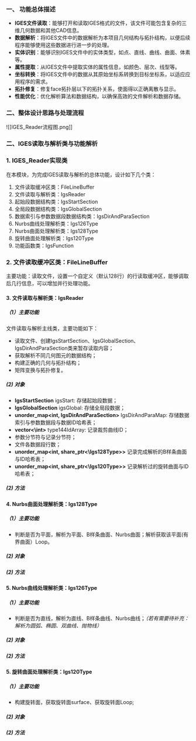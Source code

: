 ### 一、 功能总体描述

- **IGES文件读取**：能够打开和读取IGES格式的文件，该文件可能包含复杂的三维几何数据和其他CAD信息。
- **数据解析**：将IGES文件中的数据解析为本项目几何结构与拓扑结构，以便后续程序能够使用这些数据进行进一步的处理。
- **实体识别**：能够识别IGES文件中的实体类型，如点、直线、曲线、曲面、体素等。
- **属性提取**：从IGES文件中提取实体的属性信息，如颜色、层次、线型等。
- **坐标转换**：将IGES文件中的数据从其原始坐标系转换到目标坐标系，以适应应用程序的需求。
- **拓扑修复**：修复face拓扑层以下的拓扑关系，使面得以正确离散与显示。
- **性能优化**：优化解析算法和数据结构，以确保高效的文件解析和数据存储。

### 二、整体设计思路与处理流程

![[IGES_Reader流程图.png]]
### 二、IGES读取与解析类与功能解析

### 1.  IGES_Reader实现类

在本模块，为完成IGES读取与解析的总体功能，设计如下几个类：

1. 文件读取缓冲区类：FileLineBuffer
2. 文件读取与解析类：IgsReader
3. 起始段数据结构类：IgsStartSection
4. 全局段数据结构类：IgsGlobalSection
5. 数据索引与参数数据段数据结构类：IgsDirAndParaSection
6. Nurbs曲线处理解析类：Igs126Type
7. Nurbs曲面处理解析类：Igs128Type
8. 旋转曲面处理解析类：Igs120Type
9. 功能函数类：IgsFunction

### 2. 文件读取缓冲区类：FileLineBuffer

主要功能：读取文件，设置一个自定义（默认128行）的行读取缓冲区，能够调取后几行信息，可以增加并行处理功能。

#### 3. 文件读取与解析类：IgsReader

##### （1）主要功能

文件读取与解析主线类，主要功能如下：
- 读取文件、创建IgsStartSection、IgsGlobalSection、IgsDirAndParaSection类来暂存读取内容；
- 获取解析不同几何图元的数据结构；
- 构建正确的几何与拓扑结构；
- 矩阵变换与拓扑修复。

##### (2) 对象

- **IgsStartSection** igsStart: 存储起始段数据；
- **IgsGlobalSection** igsGlobal:  存储全局段数据；
- **unorder_map<int, IgsDirAndParaSection>** IgsDirAndParaMap: 存储数据索引与参数数据段与数据ID哈希表；
- **vector<\int>**  type144IdArray: 记录裁剪曲线ID；
- 参数分节符与记录分节符；
- 文件各数据段行数；
- **unorder_map<int, share_ptr<\Igs128Type>>**  记录完成解析的B样条曲面与ID哈希表；
- **unorder_map<int, share_ptr<\Igs120Type>>**  记录解析过的旋转曲面与ID哈希表；

##### (2) 方法

#### 4.  Nurbs曲面处理解析类：Igs128Type

##### （1）主要功能

- 判断是否为平面，解析为平面、B样条曲面、Nurbs曲面；解析获取该平面(有界曲面）Loop。

##### (2) 对象

##### (2) 方法

#### 5.  Nurbs曲线处理解析类：Igs126Type

##### （1）主要功能

- 判断是否为直线，解析为直线、B样条曲线、Nurbs曲线；*（若有需要待补充：解析为圆弧、椭圆、双曲线、抛物线）*
##### (2) 对象

##### (2) 方法

#### 5.  旋转曲面处理解析类：Igs120Type

##### （1）主要功能

- 构建旋转面，获取旋转面surface、获取旋转面Loop;
##### (2) 对象

##### (2) 方法